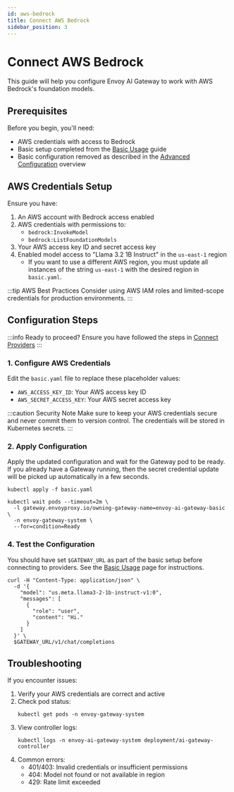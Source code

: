 ```yaml
---
id: aws-bedrock
title: Connect AWS Bedrock
sidebar_position: 3
---
```


# Connect AWS Bedrock

This guide will help you configure Envoy AI Gateway to work with AWS Bedrock's foundation models.

## Prerequisites

Before you begin, you'll need:

- AWS credentials with access to Bedrock
- Basic setup completed from the [Basic Usage](../basic-usage.md) guide
- Basic configuration removed as described in the [Advanced Configuration](./index.md) overview

## AWS Credentials Setup

Ensure you have:

1. An AWS account with Bedrock access enabled
2. AWS credentials with permissions to:
   - `bedrock:InvokeModel`
   - `bedrock:ListFoundationModels`
3. Your AWS access key ID and secret access key
4. Enabled model access to "Llama 3.2 1B Instruct" in the `us-east-1` region
   - If you want to use a different AWS region, you must update all instances of the string
     `us-east-1` with the desired region in `basic.yaml`.

:::tip AWS Best Practices
Consider using AWS IAM roles and limited-scope credentials for production environments.
:::

## Configuration Steps

:::info Ready to proceed?
Ensure you have followed the steps in [Connect Providers](../connect-providers/)
:::

### 1. Configure AWS Credentials

Edit the `basic.yaml` file to replace these placeholder values:

- `AWS_ACCESS_KEY_ID`: Your AWS access key ID
- `AWS_SECRET_ACCESS_KEY`: Your AWS secret access key

:::caution Security Note
Make sure to keep your AWS credentials secure and never commit them to version control.
The credentials will be stored in Kubernetes secrets.
:::

### 2. Apply Configuration

Apply the updated configuration and wait for the Gateway pod to be ready. If you already have a Gateway running,
then the secret credential update will be picked up automatically in a few seconds.

```shell
kubectl apply -f basic.yaml

kubectl wait pods --timeout=2m \
  -l gateway.envoyproxy.io/owning-gateway-name=envoy-ai-gateway-basic \
  -n envoy-gateway-system \
  --for=condition=Ready
```

### 4. Test the Configuration

You should have set `$GATEWAY_URL` as part of the basic setup before connecting to providers.
See the [Basic Usage](../basic-usage.md) page for instructions.

```shell
curl -H "Content-Type: application/json" \
  -d '{
    "model": "us.meta.llama3-2-1b-instruct-v1:0",
    "messages": [
      {
        "role": "user",
        "content": "Hi."
      }
    ]
  }' \
  $GATEWAY_URL/v1/chat/completions
```

## Troubleshooting

If you encounter issues:

1. Verify your AWS credentials are correct and active
2. Check pod status:
   ```shell
   kubectl get pods -n envoy-gateway-system
   ```
3. View controller logs:
   ```shell
   kubectl logs -n envoy-ai-gateway-system deployment/ai-gateway-controller
   ```
4. Common errors:
   - 401/403: Invalid credentials or insufficient permissions
   - 404: Model not found or not available in region
   - 429: Rate limit exceeded
